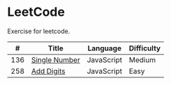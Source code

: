LeetCode
========
Exercise for leetcode.

| # | Title | Language | Difficulty |
|---|-------|----------|------------|
|136  | [Single Number ](https://leetcode.com/problems/single-number/) | JavaScript | Medium |
|258  | [Add Digits ](https://leetcode.com/problems/add-digits/) | JavaScript | Easy |